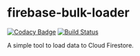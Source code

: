 # firebase-bulk-loader

[![Codacy Badge](https://api.codacy.com/project/badge/Grade/cb38624ce71b4dbeaf2517b284bd116c)](https://www.codacy.com/manual/marcosvidolin/vue-social-login?utm_source=github.com&amp;utm_medium=referral&amp;utm_content=marcosvidolin/vue-social-login&amp;utm_campaign=Badge_Grade) [![Build Status](https://travis-ci.org/marcosvidolin/firebase-bulk-loader.svg?branch=master)](https://travis-ci.org/marcosvidolin/firebase-bulk-loader)

A simple tool to load data to Cloud Firestore.
